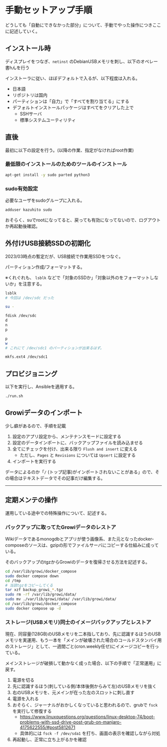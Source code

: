 # 手動セットアップ手順

どうしても「自動にできなかった部分」について、手動でやった操作につきここに記述していく。

## インストール時

ディスプレイをつなぎ、`netinst` のDebianUSBメモリを刺し、以下のオペレー書hんを行う

インストーラに従い、ほぼデフォルトで入るが、以下程度は入れる。

+ 日本語
+ リポジトリは国内
+ パーティションは「自力」で「すべてを割り当てる」にする
+ デフォルトインストールパッケージはすべてをクリアした上で
  + SSHサーバ
  + 標準システムユーティリティ

## 直後

最初に以下の設定を行う。(以降の作業、指定がなければroot作業)

### 最低限のインストールのためのツールのインストール

```bash
apt-get install -y sudo parted python3
```

### sudo有効設定

必要なユーザをsudoグループに入れる。

```bash
adduser kazuhito sudo
```

おそらく、suでrootになってると、戻っても有効になってないので、ログアウトか再起動後確認。

## 外付けUSB接続SSDの初期化

2023/03時点の暫定だが、USB接続で作業用SSDをつなぐ。

パーティション作成/フォーマットする。

※くれぐれも、 `lsblk` などで「対象のSSDか」「対象以外のをフォーマットしないか」を注意する。

```bash
lsblk
# 今回は /dev/sdc だった

su -

fdisk /dev/sdc
d
n
p

p
w
# これにて /dev/sdc1 のパーティションが出来るはず。

mkfs.ext4 /dev/sdc1
```

## プロビジョニング

以下を実行し、Ansibleを適用する。

```bash
./run.sh
```

## Growiデータのインポート

少し癖があるので、手順を記載

1. 設定のアプリ設定から、メンテナンスモードに設定する
2. 設定のデータインポートに、バックアップファイルを読み込ませる
3. 全てにチェックを付け、出来る限り `Flush and insert` に変える
    - ただし、`Pages` と `Revisions` については `Upsert` に設定する
4. インポートを実行する

データによるのか「`/` (トップ記事)がインポートされないことがある」ので、その場合はテキストデータでその記事だけ編集する。

---

## 定期メンテの操作

運用している途中での特殊操作について、記述する。

### バックアップに取ってたGrowiデータのレストア

Wikiデータであるmonogdbとアプリが使う画像系、また元となったdocker-composeのソースは、gzipの形でファイルサーバにコピーする仕組みに成っている。

そのバックアップのtgzからGrowiのデータを復帰させる方法を記述する。

```bash
cd /var/lib/growi/docker_compose
sudo docker compose down
cd /tmp
# 当該tgzをコピーしてくる
tar xzf backup_growi_*.tgz
sudo rm -rf /var/lib/growi/data/
sudo mv ./var/lib/growi/data/ /var/lib/growi/data/
cd /var/lib/growi/docker_compose
sudo docker compose up -d
```
### ストレージ(USBメモリ)同士のイメージバックアップとレストア

現在、同容量(128GB)のUSBメモリを二本指しており、先に認識するほうのUSBメモリを実運用、もう一本を「メインが破壊された場合のコールドスタンバイ用のストレージ」として、一週間ごと(cron.weekly任せ)にイメージコピーを行っている。

メインストレージが破損して動かなく成った場合、以下の手順で「正常運用」に戻す。

1. 電源を切る
2. 先に認識するほう(刺している側/本体後側からみて左)のUSBメモリを抜く
3. 右のUSBメモリを、元メインが在った左のスロットに刺し直す
4. 電源を入れる
5. おそらく、ジャーナルがおかしくなっていると思われるので、grubで `fsck` を実行して修復する
   - https://www.linuxquestions.org/questions/linux-desktop-74/boot-problems-with-ssd-drive-post-grub-on-manjaro-4175622555/#post5812671
   - 具体的には `fsck -f /dev/sda1` を打ち、画面の表示を確認しながら対処
6. 再起動し、正常に立ち上がるかを確認
